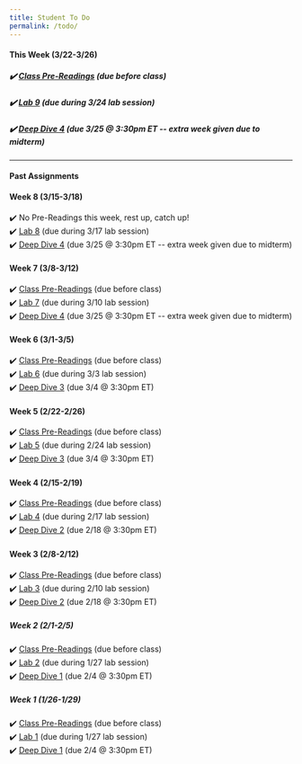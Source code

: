```yaml
---
title: Student To Do
permalink: /todo/
---
```

#### This Week (3/22-3/26)
##### ✔️ [Class Pre-Readings](/wk9) (due before class)  
##### ✔️ [Lab 9](/lab09)  (due during 3/24 lab session)
##### ✔️ [Deep Dive 4](/dd4) (due 3/25 @ 3:30pm ET -- extra week given due to midterm)


---

#### Past Assignments

#### Week 8 (3/15-3/18)
✔️ No Pre-Readings this week, rest up, catch up!  
✔️ [Lab 8](/lab08)  (due during 3/17 lab session)  
✔️ [Deep Dive 4](/dd4) (due 3/25 @ 3:30pm ET -- extra week given due to midterm)  

#### Week 7 (3/8-3/12)
✔️ [Class Pre-Readings](/wk7) (due before class)  
✔️ [Lab 7](/lab07)  (due during 3/10 lab session)  
✔️ [Deep Dive 4](/dd4) (due 3/25 @ 3:30pm ET -- extra week given due to midterm)     

#### Week 6 (3/1-3/5)
✔️ [Class Pre-Readings](/wk6) (due before class)  
✔️ [Lab 6](/lab06)  (due during 3/3 lab session)  
✔️ [Deep Dive 3](/dd3) (due 3/4 @ 3:30pm ET) 

#### Week 5 (2/22-2/26)
✔️ [Class Pre-Readings](/wk5) (due before class)  
✔️ [Lab 5](/lab05)  (due during 2/24 lab session)  
✔️ [Deep Dive 3](/dd3) (due 3/4 @ 3:30pm ET) 

#### Week 4 (2/15-2/19)
✔️ [Class Pre-Readings](/wk4) (due before class)  
✔️ [Lab 4](/lab04)  (due during 2/17 lab session)  
✔️ [Deep Dive 2](/dd2) (due 2/18 @ 3:30pm ET)  

#### Week 3 (2/8-2/12)
✔️ [Class Pre-Readings](/wk3) (due before class)  
✔️ [Lab 3](/lab03)  (due during 2/10 lab session)  
✔️ [Deep Dive 2](/dd2) (due 2/18 @ 3:30pm ET)  

##### Week 2 (2/1-2/5)
✔️ [Class Pre-Readings](/wk2) (due before class)  
✔️ [Lab 2](/lab02)  (due during 1/27 lab session)  
✔️ [Deep Dive 1](/dd1) (due 2/4 @ 3:30pm ET)  

##### Week 1 (1/26-1/29)
✔️ [Class Pre-Readings](/wk1) (due before class)  
✔️ [Lab 1](/lab01) (due during 1/27 lab session)  
✔️ [Deep Dive 1](/dd1) (due 2/4 @ 3:30pm ET)